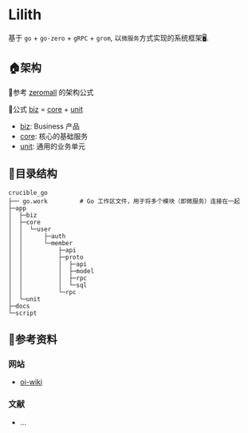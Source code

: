 # Lilith

基于 `go` + `go-zero` + `gRPC` + `grom`, 以`微服务`方式实现的系统框架🖥️.

## 🏠架构

🔖参考 [zeromall](https://github.com/zeromicro/zeromall) 的架构公式

📝公式 [biz](app/biz) = [core](app/core) + [unit](app/unit)

- [biz](app/biz): Business 产品
- [core](app/core): 核心的基础服务
- [unit](app/unit): 通用的业务单元

## 📂目录结构

```text
crucible_go
├── go.work         # Go 工作区文件，用于将多个模块（即微服务）连接在一起
├─app
│  ├─biz
│  ├─core
│  │  └─user
│  │      ├─auth
│  │      └─member
│  │          ├─api
│  │          ├─proto
│  │          │  ├─api
│  │          │  ├─model
│  │          │  ├─rpc
│  │          │  └─sql
│  │          └─rpc
│  └─unit
├─docs
└─script
```

## 📖参考资料

### 网站

- [oi-wiki](https://oi-wiki.org/)

### 文献

- ...